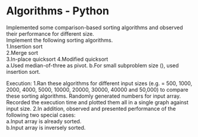 # Algorithms - Python
Implemented  some  comparison-based  sorting  algorithms  and  observed  their  performance  for  different  size.  
Implement  the  following  sorting  algorithms.  
1.Insertion  sort  
2.Merge  sort  
3.In-place  quicksort
4.Modified  quicksort  
  a.Used  median-of-three  as  pivot.
  b.For  small  subproblem  size  (), used  insertion  sort.

Execution:
1.Ran  these  algorithms  for  different  input  sizes  (e.g.    =  500,  1000,  2000,  4000,  5000,  10000,  20000,  30000,  40000  and  50,000) to compare  these  sorting  algorithms.  Randomly  generated  numbers  for  input  array.  Recorded  the  execution  time and plotted  them  all  in  a  single  graph  against  input  size. 
2.In  addition,  observed  and  presented  performance  of  the  following  two  special  cases:  
  a.Input  array  is  already  sorted.  
  b.Input  array  is  inversely  sorted. 
